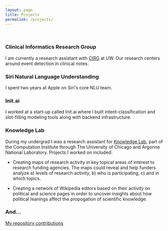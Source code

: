 ```yaml
---
layout: page
title: Projects
permalink: /projects/
---
```


&nbsp;

### Clinical Informatics Research Group

I am currently a research assistant with [CIRG](https://www.cirg.washington.edu) at UW.  Our research centers around event detection in clinical notes.

### Siri Natural Language Understanding

I spent two years at Apple on Siri's core NLU team.

### Init.ai

I worked at a start-up called Init.ai where I built intent-classification and slot-filling modeling tools along with backend infrastructure. 

### Knowledge Lab

During my undergrad I was a research assistant for [Knowledge Lab](https://www.knowledgelab.org), part of the Computation Institute through The University of Chicago and Argonne National Laboratory.  Projects I worked on included:

* Creating maps of research activity in key topical areas of interest to research funding agencies. The maps could reveal and help funders analyze a) levels of research activity, b) who is participating, c) and in which topics.

* Creating a network of Wikipedia editors based on their activity on political and science pages in order to uncover insights about how political leanings affect the propogation of scientific knowledge.

### And...

[My repository contributions](http://github.com/meganbarnes)
